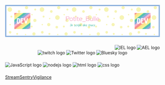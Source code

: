 ![Header](https://raw.githubusercontent.com/bashx00/images/main/github-header-potite_bulle.png)

###

<div align="right">
  <img src="https://img.shields.io/static/v1?message=IEL&logo=IEL&label=&color=FFB8CE&logoColor=white&labelColor=&style=for-the-badge" height="22" alt="IEL logo"/>
  <img src="https://img.shields.io/static/v1?message=AEL&logo=AEL&label=&color=BBB4DA&logoColor=white&labelColor=&style=for-the-badge" height="22" alt="AEL logo"/>

</div>

<div align="center">
  <img src="https://img.shields.io/static/v1?message=Twitch&logo=twitch&label=&color=9281C0&logoColor=white&labelColor=&style=for-the-badge" height="35" alt="twitch logo"/>
  <img src="https://img.shields.io/static/v1?message=Twitter&logo=Twitter&label=&color=B6D8F2&logoColor=white&labelColor=&style=for-the-badge" height="35" alt="Twitter logo"/>
    <img src="https://img.shields.io/static/v1?message=Bluesky&logo=Bluesky&label=&color=2CCED2&logoColor=white&labelColor=&style=for-the-badge" height="35" alt="Bluesky logo"/>

</div>

###

<div align="left">
<img src="https://img.shields.io/static/v1?message=Javascript&logo=Js&label=&color=BE9CC7&logoColor=white&labelColor=&style=for-the-badge" height="35" alt="JavaScript logo"/>
<img src="https://img.shields.io/static/v1?message=nodejs&logo=nodejs&label=&color=66B7AD&logoColor=white&labelColor=&style=for-the-badge" height="35" alt="nodejs logo"/>
<img src="https://img.shields.io/static/v1?message=html&logo=html&label=&color=F36D8F&logoColor=white&labelColor=&style=for-the-badge" height="35" alt="html logo"/>
<img src="https://img.shields.io/static/v1?message=css&logo=css&label=&color=F3D4B0&logoColor=white&labelColor=&style=for-the-badge" height="35" alt="css logo"/>
</div>

###

[StreamSentryVigilance](https://bashx00.github.io/StreamSentryVigilance/)

###
